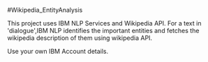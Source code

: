 #Wikipedia_EntityAnalysis

This project uses IBM NLP Services and Wikipedia API.
For a text in 'dialogue',IBM NLP identifies the important entities and fetches the wikipedia description of them using wikipedia API.

Use your own IBM Account details.

